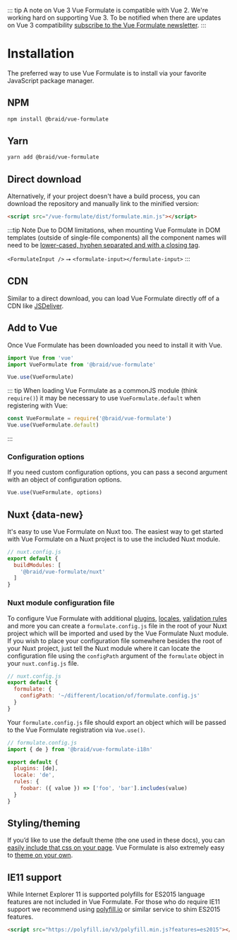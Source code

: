 ::: tip A note on Vue 3
Vue Formulate is compatible with Vue 2. We're working hard on supporting Vue 3. To be notified when there are updates on Vue 3 compatibility [subscribe to the Vue Formulate newsletter](https://mailchi.mp/193f17457807/vue-formulate-newsletter).
:::

# Installation
The preferred way to use Vue Formulate is to install via your favorite JavaScript
package manager.

## NPM
```sh
npm install @braid/vue-formulate
```

## Yarn
```sh
yarn add @braid/vue-formulate
```

## Direct download
Alternatively, if your project doesn't have a build process, you can
download the repository and manually link to the minified version:

```html
<script src="/vue-formulate/dist/formulate.min.js"></script>
```
:::tip Note
Due to DOM limitations, when mounting Vue Formulate in DOM templates
(outside of single-file components) all the component names will need to be
[lower-cased, hyphen separated and with a closing tag](https://vuejs.org/v2/style-guide/#Component-name-casing-in-templates-strongly-recommended).

`<FormulateInput />` ⭢ `<formulate-input></formulate-input>`
:::

## CDN

Similar to a direct download, you can load Vue Formulate directly off of a
CDN like [JSDeliver](https://www.jsdelivr.com/package/npm/@braid/vue-formulate?path=dist).

## Add to Vue
Once Vue Formulate has been downloaded you need to install it with Vue.

```js
import Vue from 'vue'
import VueFormulate from '@braid/vue-formulate'

Vue.use(VueFormulate)
```

::: tip
When loading Vue Formulate as a commonJS module (think `require()`) it may be
necessary to use `VueFormulate.default` when registering with Vue:

```js
const VueFormulate = require('@braid/vue-formulate')
Vue.use(VueFormulate.default)
```
:::

### Configuration options

If you need custom configuration options, you can pass a second argument with
an object of configuration options.

```js
Vue.use(VueFormulate, options)
```

## Nuxt <Badge text="2.5.1" /> {data-new}
It's easy to use Vue Formulate on Nuxt too. The easiest way to get started with
Vue Formulate on a Nuxt project is to use the included Nuxt module.

```js
// nuxt.config.js
export default {
  buildModules: [
    '@braid/vue-formulate/nuxt'
  ]
}
```

### Nuxt module configuration file

To configure Vue Formulate with additional [plugins](/guide/plugins/),
[locales](/guide/internationalization/), [validation rules](/guide/validation/)
and more you can create a `formulate.config.js` file in the root of
your Nuxt project which will be imported and used by the Vue Formulate Nuxt module.
If you wish to place your configuration file somewhere besides the root of your Nuxt
project, just tell the Nuxt module where it can locate the configuration file using
the `configPath` argument of the `formulate` object in your `nuxt.config.js` file.

```js
// nuxt.config.js
export default {
  formulate: {
    configPath: '~/different/location/of/formulate.config.js'
  }
}
```

Your `formulate.config.js` file should export an object which will be passed to the
Vue Formulate registration via `Vue.use()`.

```js
// formulate.config.js
import { de } from '@braid/vue-formulate-i18n'

export default {
  plugins: [de],
  locale: 'de',
  rules: {
    foobar: ({ value }) => ['foo', 'bar'].includes(value)
  }
}
```

## Styling/theming

If you’d like to use the default theme (the one used in these docs), you can
[easily include that css on your page](/guide/theming/#default-theme). Vue
Formulate is also extremely easy to [theme on your own](/guide/theming/#custom-theme).

## IE11 support

While Internet Explorer 11 is supported polyfills for ES2015 language features
are not included in Vue Formulate. For those who do require IE11 support we
recommend using [polyfill.io](https://polyfill.io/v3/) or similar service to shim
ES2015 features.

```html
<script src="https://polyfill.io/v3/polyfill.min.js?features=es2015"></script>
```
